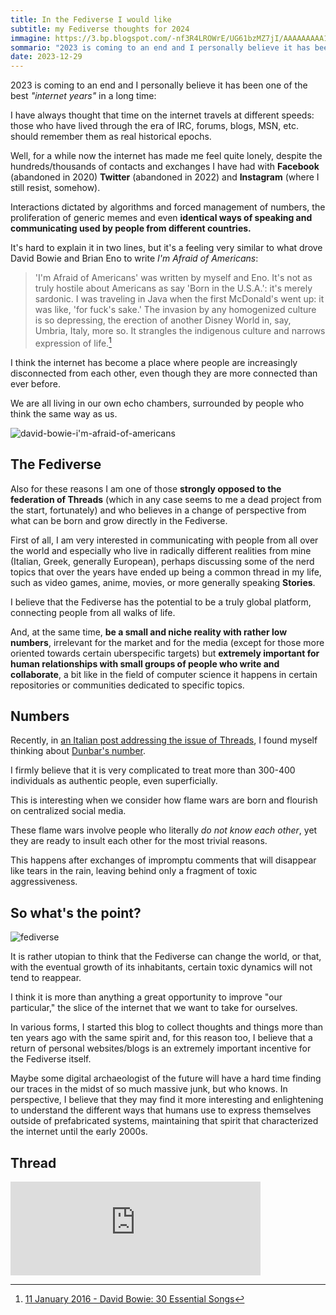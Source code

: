 ```yaml
---
title: In the Fediverse I would like
subtitle: my Fediverse thoughts for 2024
immagine: https://3.bp.blogspot.com/-nf3R4LROWrE/UG61bzMZ7jI/AAAAAAAAA1M/t3volLopJys/s1600/mulinobianco.jpg
sommario: "2023 is coming to an end and I personally believe it has been one of the best internet years in a long time..."
date: 2023-12-29
---
```


2023 is coming to an end and I personally believe it has been one of the best _"internet years"_ in a long time:

I have always thought that time on the internet travels at different speeds: those who have lived through the era of IRC, forums, blogs, MSN, etc. should remember them as real historical epochs.

Well, for a while now the internet has made me feel quite lonely, despite the hundreds/thousands of contacts and exchanges I have had with **Facebook** (abandoned in 2020) **Twitter** (abandoned in 2022) and **Instagram** (where I still resist, somehow).

Interactions dictated by algorithms and forced management of numbers, the proliferation of generic memes and even **identical ways of speaking and communicating used by people from different countries.**

It's hard to explain it in two lines, but it's a feeling very similar to what drove David Bowie and Brian Eno to write _I'm Afraid of Americans_:

>'I'm Afraid of Americans' was written by myself and Eno. It's not as truly hostile about Americans as say 'Born in the U.S.A.': it's merely sardonic. I was traveling in Java when the first McDonald's went up: it was like, 'for fuck's sake.' The invasion by any homogenized culture is so depressing, the erection of another Disney World in, say, Umbria, Italy, more so. It strangles the indigenous culture and narrows expression of life.[^DavidBowie]

[^DavidBowie]: [11 January 2016 - David Bowie: 30 Essential Songs](https://web.archive.org/web/20210411024605/https://www.rollingstone.com/music/music-lists/david-bowie-best-songs-33438/im-afraid-of-americans-1997-3-151698/)

I think the internet has become a place where people are increasingly disconnected from each other, even though they are more connected than ever before.

We are all living in our own echo chambers, surrounded by people who think the same way as us.

![david-bowie-i'm-afraid-of-americans](https://upload.wikimedia.org/wikipedia/en/3/37/Bowie_I%27mAfraidofAmericans.jpg)

## The Fediverse

Also for these reasons I am one of those **strongly opposed to the federation of Threads** (which in any case seems to me a dead project from the start, fortunately) and who believes in a change of perspective from what can be born and grow directly in the Fediverse.

First of all, I am very interested in communicating with people from all over the world and especially who live in radically different realities from mine (Italian, Greek, generally European), perhaps discussing some of the nerd topics that over the years have ended up being a common thread in my life, such as video games, anime, movies, or more generally speaking **Stories**.

I believe that the Fediverse has the potential to be a truly global platform, connecting people from all walks of life.

And, at the same time, **be a small and niche reality with rather low numbers**, irrelevant for the market and for the media (except for those more oriented towards certain uberspecific targets) but **extremely important for human relationships with small groups of people who write and collaborate**, a bit like in the field of computer science it happens in certain repositories or communities dedicated to specific topics.

## Numbers

Recently, in [an Italian post addressing the issue of Threads](../../ita/threads-e-mastodon), I found myself thinking about [Dunbar's number](https://en.wikipedia.org/wiki/Dunbar%27s_number).

I firmly believe that it is very complicated to treat more than 300-400 individuals as authentic people, even superficially.

This is interesting when we consider how flame wars are born and flourish on centralized social media. 

These flame wars involve people who literally _do not know each other_, yet they are ready to insult each other for the most trivial reasons. 

This happens after exchanges of impromptu comments that will disappear like tears in the rain, leaving behind only a fragment of toxic aggressiveness.

## So what's the point?

![fediverse](https://fediverse.info/img/fedid.png)

It is rather utopian to think that the Fediverse can change the world, or that, with the eventual growth of its inhabitants, certain toxic dynamics will not tend to reappear.

I think it is more than anything a great opportunity to improve "our particular," the slice of the internet that we want to take for ourselves.

In various forms, I started this blog to collect thoughts and things more than ten years ago with the same spirit and, for this reason too, I believe that a return of personal websites/blogs is an extremely important incentive for the Fediverse itself.

Maybe some digital archaeologist of the future will have a hard time finding our traces in the midst of so much massive junk, but who knows. In perspective, I believe that they may find it more interesting and enlightening to understand the different ways that humans use to express themselves outside of prefabricated systems, maintaining that spirit that characterized the internet until the early 2000s.

## Thread

<iframe src="https://livellosegreto.it/@xabacadabra/111662793984560860/embed" class="mastodon-embed" style="max-width: 100%; border: 0" width="400" allowfullscreen="allowfullscreen"></iframe><script src="https://livellosegreto.it/embed.js" async="async"></script>

<mastodon-comments host="livellosegreto.it" user="xabacadabra" tootId="111662793984560860"></mastodon-comments>